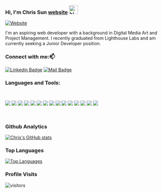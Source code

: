 ### Hi, I'm Chris Sun [website] <img src="https://user-images.githubusercontent.com/1303154/88677602-1635ba80-d120-11ea-84d8-d263ba5fc3c0.gif" width="28px" alt="hi">

[![Website](https://img.shields.io/website?label=chrissun.com&style=for-the-badge&url=https%3A%2F%2Fcodestackr.com)](https://codestackr.com)

I'm an aspiring web developer with a background in Digital Media Art and Project Management. I recently graduated from Lighthouse Labs and am currently seeking a Junior Developer position.

### Connect with me::mailbox:

[![Linkedin Badge](https://img.shields.io/badge/-Chris_Sun-0e76a8?style=flat&labelColor=0e76a8&logo=linkedin&logoColor=white)](https://www.linkedin.com/in/chrissun5567/)
[![Mail Badge](https://img.shields.io/badge/-Chris_Sun-c0392b?style=flat&labelColor=c0392b&logo=gmail&logoColor=white)](mailto:chris.sun5567@gmail.com)

### Languages and Tools:

<br />

![](https://img.shields.io/badge/JavaScript-F7DF1E?style=for-the-badge&logo=javascript&logoColor=black)
![](https://img.shields.io/badge/Node.js-43853D?style=for-the-badge&logo=node.js&logoColor=white)
![](https://img.shields.io/badge/Express-800080?style=for-the-badge&logo=Express&logoColor=white)
![](https://img.shields.io/badge/HTML-E34F26?style=for-the-badge&logo=html5&logoColor=white)
![](https://img.shields.io/badge/CSS-1572B6?style=for-the-badge&logo=css3&logoColor=white)
![](https://img.shields.io/badge/Sass-CC6699?style=for-the-badge&logo=sass&logoColor=white)
![](https://img.shields.io/badge/Ruby-CC342D?style=for-the-badge&logo=ruby&logoColor=white)
![](https://img.shields.io/badge/Rails-F7DF1E?style=for-the-badge&logo=RubyonRails&logoColor=black)
![](https://img.shields.io/badge/PostgreSQL-1572B6?style=for-the-badge&logo=postgresql&logoColor=white)
![](https://img.shields.io/badge/jQuery-43853D?style=for-the-badge&logo=jquery&logoColor=white)
![](https://img.shields.io/badge/React-20232A?style=for-the-badge&logo=react&logoColor=61DAFB)
![](https://img.shields.io/badge/Material--UI-800080?style=for-the-badge&logo=material-ui&logoColor=white)
![](https://img.shields.io/badge/Git-E34F26?style=for-the-badge&logo=git&logoColor=white)
![](https://img.shields.io/badge/Photoshop-CC6699?style=for-the-badge&logo=AdobePhotoshop&logoColor=white)
![](https://img.shields.io/badge/Sequelize-CC342D?style=for-the-badge&logo=Sequelize&logoColor=white)

<br />

### Github Analytics

[![Chris's GitHub stats](https://github-readme-stats.vercel.app/api?username=woodpeckershop&show_icons=true&theme=tokyonight)](https://github.com/anuraghazra/github-readme-stats)

### Top Languages

[![Top Languages](https://github-readme-stats.vercel.app/api/top-langs/?username=woodpeckershop&theme=tokyonight)](https://github.com/anuraghazra/github-readme-stats)

[website]: https://codeSTACKr.com
[linkedin]: https://www.linkedin.com/in/chrissun5567/

### Profile Visits

![visitors](https://visitor-badge.glitch.me/badge?page_id=woodpeckershop.woodpeckershop)
